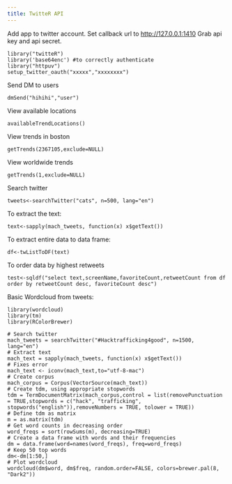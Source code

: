 ```yaml
---
title: TwitteR API
---
```


Add app to twitter account.
Set callback url to http://127.0.0.1:1410
Grab api key and api secret.

	library("twitteR")
	library('base64enc') #to correctly authenticate
	library("httpuv")
	setup_twitter_oauth("xxxxx","xxxxxxxx") 


Send DM to users
	
	dmSend("hihihi","user") 

View available locations

	availableTrendLocations() 

View trends in boston

	getTrends(2367105,exclude=NULL)

View worldwide trends

	getTrends(1,exclude=NULL)

Search twitter

	tweets<-searchTwitter("cats", n=500, lang="en")

To extract the text:
	
	text<-sapply(mach_tweets, function(x) x$getText())

To extract entire data to data frame:
	
	df<-twListToDF(text)

To order data by highest retweets
	
	test<-sqldf("select text,screenName,favoriteCount,retweetCount from df order by retweetCount desc, favoriteCount desc")

Basic Wordcloud from tweets:
	
	library(wordcloud)
	library(tm)
	library(RColorBrewer)

	# Search twitter
	mach_tweets = searchTwitter("#Hacktrafficking4good", n=1500, lang="en")
	# Extract text
	mach_text = sapply(mach_tweets, function(x) x$getText())
	# Fixes error
	mach_text <- iconv(mach_text,to="utf-8-mac")
	# Create corpus
	mach_corpus = Corpus(VectorSource(mach_text))
	# Create tdm, using appropriate stopwords
	tdm = TermDocumentMatrix(mach_corpus,control = list(removePunctuation = TRUE,stopwords = c("hack", "trafficking", stopwords("english")),removeNumbers = TRUE, tolower = TRUE))
	# Define tdm as matrix
	m = as.matrix(tdm)
	# Get word counts in decreasing order
	word_freqs = sort(rowSums(m), decreasing=TRUE) 
	# Create a data frame with words and their frequencies
	dm = data.frame(word=names(word_freqs), freq=word_freqs)
 	# Keep 50 top words
	dm<-dm[1:50,]
	# Plot wordcloud
	wordcloud(dm$word, dm$freq, random.order=FALSE, colors=brewer.pal(8, "Dark2"))

